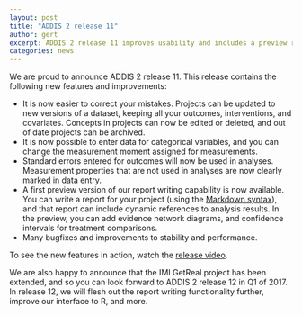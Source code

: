 ```yaml
---
layout: post
title: "ADDIS 2 release 11"
author: gert
excerpt: ADDIS 2 release 11 improves usability and includes a preview report writing feature
categories: news
---
```


We are proud to announce ADDIS 2 release 11. This release contains the following new features and improvements:

 - It is now easier to correct your mistakes. Projects can be updated to new versions of a dataset, keeping all your outcomes, interventions, and covariates. Concepts in projects can now be edited or deleted, and out of date projects can be archived.
 - It is now possible to enter data for categorical variables, and you can change the measurement moment assigned for measurements.
 - Standard errors entered for outcomes will now be used in analyses. Measurement properties that are not used in analyses are now clearly marked in data entry.
 - A first preview version of our report writing capability is now available. You can write a report for your project (using the [Markdown syntax](https://daringfireball.net/projects/markdown/syntax)), and that report can include dynamic references to analysis results. In the preview, you can add evidence network diagrams, and confidence intervals for treatment comparisons.
 - Many bugfixes and improvements to stability and performance.

To see the new features in action, watch the [release video](https://vimeo.com/groups/drugis/videos/196834317).

We are also happy to announce that the IMI GetReal project has been extended, and so you can look forward to ADDIS 2 release 12 in Q1 of 2017. In release 12, we will flesh out the report writing functionality further, improve our interface to R, and more.
